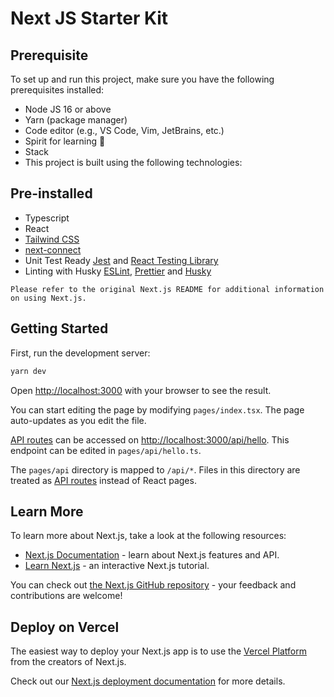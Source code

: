# Next JS Starter Kit

## Prerequisite

To set up and run this project, make sure you have the following prerequisites installed:

- Node JS 16 or above
- Yarn (package manager)
- Code editor (e.g., VS Code, Vim, JetBrains, etc.)
- Spirit for learning 🙂
- Stack
- This project is built using the following technologies:

## Pre-installed

- Typescript
- React
- [Tailwind CSS](https://tailwindcss.com/)
- [next-connect](https://github.com/hoangvvo/next-connect)
- Unit Test Ready [Jest](https://jestjs.io/) and [React Testing Library](https://testing-library.com/docs/react-testing-library/intro/)
- Linting with Husky [ESLint](https://eslint.org/), [Prettier](https://prettier.io/) and [Husky](https://typicode.github.io/husky/#/)

```
Please refer to the original Next.js README for additional information on using Next.js.
```

## Getting Started

First, run the development server:

```bash
yarn dev
```

Open [http://localhost:3000](http://localhost:3000) with your browser to see the result.

You can start editing the page by modifying `pages/index.tsx`. The page auto-updates as you edit the file.

[API routes](https://nextjs.org/docs/api-routes/introduction) can be accessed on [http://localhost:3000/api/hello](http://localhost:3000/api/hello). This endpoint can be edited in `pages/api/hello.ts`.

The `pages/api` directory is mapped to `/api/*`. Files in this directory are treated as [API routes](https://nextjs.org/docs/api-routes/introduction) instead of React pages.

## Learn More

To learn more about Next.js, take a look at the following resources:

- [Next.js Documentation](https://nextjs.org/docs) - learn about Next.js features and API.
- [Learn Next.js](https://nextjs.org/learn) - an interactive Next.js tutorial.

You can check out [the Next.js GitHub repository](https://github.com/vercel/next.js/) - your feedback and contributions are welcome!

## Deploy on Vercel

The easiest way to deploy your Next.js app is to use the [Vercel Platform](https://vercel.com/new?utm_medium=default-template&filter=next.js&utm_source=create-next-app&utm_campaign=create-next-app-readme) from the creators of Next.js.

Check out our [Next.js deployment documentation](https://nextjs.org/docs/deployment) for more details.
